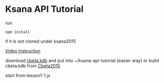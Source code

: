 ﻿Ksana API Tutorial
====

run

    npm install

if it is not cloned under ksana2015

[Video Instruction](https://docs.google.com/document/d/1rPV0UJWw0-faCKh2jm6BosJ7X_VmjBIL6d8CeVkx6RY/edit?usp=sharing)

download [cbeta.kdb](http://ya.ksana.tw/kdb/cbeta.kdb) and put into ~/ksana-api-tutorial (easier way) or build cbeta.kdb from [Cbeta2015](https://github.com/ksanaforge/cbeta2015) 

start from lesson1-1.js